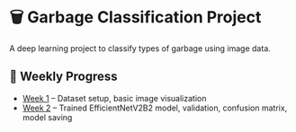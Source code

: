 # 🗑️ Garbage Classification Project

A deep learning project to classify types of garbage using image data.

## 📅 Weekly Progress

- [Week 1](garbage_classification.ipynb) – Dataset setup, basic image visualization
- [Week 2](week2.ipynb) – Trained EfficientNetV2B2 model, validation, confusion matrix, model saving
